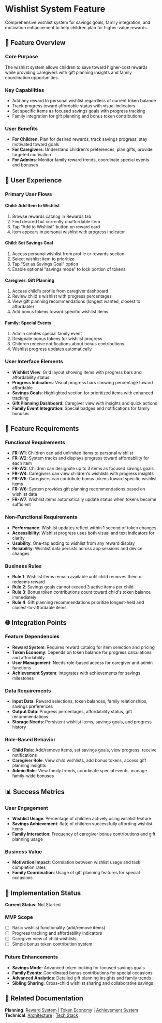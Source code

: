 # Wishlist System Feature

Comprehensive wishlist system for savings goals, family integration, and motivation enhancement to help children plan for higher-value rewards.

## 🎯 Feature Overview

### Core Purpose
The wishlist system allows children to save toward higher-cost rewards while providing caregivers with gift planning insights and family coordination opportunities.

### Key Capabilities
- Add any reward to personal wishlist regardless of current token balance
- Track progress toward affordable status with visual indicators
- Set specific items as focused savings goals with progress tracking
- Family integration for gift planning and bonus token contributions

### User Benefits
- **For Children**: Plan for desired rewards, track savings progress, stay motivated toward goals
- **For Caregivers**: Understand children's preferences, plan gifts, provide targeted motivation
- **For Admins**: Monitor family reward trends, coordinate special events and bonuses

## 📱 User Experience

### Primary User Flows

#### Child: Add Item to Wishlist
1. Browse rewards catalog in Rewards tab
2. Find desired but currently unaffordable item
3. Tap "Add to Wishlist" button on reward card
4. Item appears in personal wishlist with progress indicator

#### Child: Set Savings Goal
1. Access personal wishlist from profile or rewards section
2. Select wishlist item to prioritize
3. Tap "Set as Savings Goal" option
4. Enable optional "savings mode" to lock portion of tokens

#### Caregiver: Gift Planning
1. Access child's profile from caregiver dashboard
2. Review child's wishlist with progress percentages
3. View gift planning recommendations (longest wanted, closest to affordable)
4. Add bonus tokens toward specific wishlist items

#### Family: Special Events
1. Admin creates special family event
2. Designate bonus tokens for wishlist progress
3. Children receive notifications about bonus contributions
4. Wishlist progress updates automatically

### User Interface Elements
- **Wishlist View**: Grid layout showing items with progress bars and affordability status
- **Progress Indicators**: Visual progress bars showing percentage toward affordable
- **Savings Goals**: Highlighted section for prioritized items with enhanced tracking
- **Gift Planning Dashboard**: Caregiver view with insights and quick actions
- **Family Event Integration**: Special badges and notifications for family bonuses

## 🔧 Feature Requirements

### Functional Requirements
- **FR-W1**: Children can add unlimited items to personal wishlist
- **FR-W2**: System tracks and displays progress toward affordability for each item
- **FR-W3**: Children can designate up to 3 items as focused savings goals
- **FR-W4**: Caregivers can view children's wishlists with progress insights
- **FR-W5**: Caregivers can contribute bonus tokens toward specific wishlist items
- **FR-W6**: System provides gift planning recommendations based on wishlist data
- **FR-W7**: Wishlist items automatically update status when tokens become sufficient

### Non-Functional Requirements
- **Performance**: Wishlist updates reflect within 1 second of token changes
- **Accessibility**: Wishlist progress uses both visual and text indicators for clarity
- **Usability**: One-tap adding to wishlist from any reward display
- **Reliability**: Wishlist data persists across app sessions and device changes

### Business Rules
- **Rule 1**: Wishlist items remain available until child removes them or redeems reward
- **Rule 2**: Savings goals cannot exceed 3 active items per child
- **Rule 3**: Bonus token contributions count toward child's token balance immediately
- **Rule 4**: Gift planning recommendations prioritize longest-held and closest-to-affordable items

## 🌐 Integration Points

### Feature Dependencies
- **Reward System**: Requires reward catalog for item selection and pricing
- **Token Economy**: Depends on token balance for progress calculations and affordability
- **User Management**: Needs role-based access for caregiver and admin functions
- **Achievement System**: Integrates with achievements for savings milestones

### Data Requirements
- **Input Data**: Reward selections, token balances, family relationships, savings preferences
- **Output Data**: Progress percentages, affordability status, gift recommendations
- **Storage Needs**: Persistent wishlist items, savings goals, and progress history

### Role-Based Behavior
- **Child Role**: Add/remove items, set savings goals, view progress, receive notifications
- **Caregiver Role**: View child wishlists, add bonus tokens, access gift planning insights
- **Admin Role**: View family trends, coordinate special events, manage family-wide bonuses

## 📊 Success Metrics

### User Engagement
- **Wishlist Usage**: Percentage of children actively using wishlist feature
- **Savings Achievement**: Rate of children successfully affording wishlist items
- **Family Interaction**: Frequency of caregiver bonus contributions and gift planning usage

### Business Value
- **Motivation Impact**: Correlation between wishlist usage and task completion rates
- **Family Coordination**: Usage of gift planning features for special occasions

## 🚧 Implementation Status

**Current Status**: Not Started

### MVP Scope
- [ ] Basic wishlist functionality (add/remove items)
- [ ] Progress tracking and affordability indicators
- [ ] Caregiver view of child wishlists
- [ ] Simple bonus token contribution system

### Future Enhancements
- **Savings Mode**: Advanced token locking for focused savings goals
- **Family Events**: Coordinated bonus contributions for special occasions
- **Advanced Analytics**: Detailed gift planning insights and family trends
- **Sibling Sharing**: Cross-child wishlist sharing and collaborative savings

## 🔗 Related Documentation

**Planning**: [Reward System](reward-system.md) | [Token Economy](token-economy.md) | [Achievement System](achievement-system.md)
**Technical**: [Architecture](../../docs/architecture.md) | [Tech Stack](../../docs/tech-stack.md)